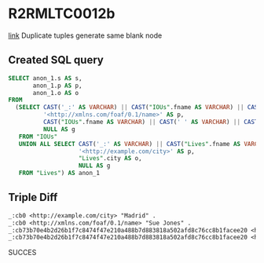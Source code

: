 # R2RMLTC0012b
[link](https://www.w3.org/TR/rdb2rdf-test-cases/#R2RMLTC0012b)
Duplicate tuples generate same blank node

## Created SQL query
```sql
SELECT anon_1.s AS s,
       anon_1.p AS p,
       anon_1.o AS o
FROM
  (SELECT CAST('_:' AS VARCHAR) || CAST("IOUs".fname AS VARCHAR) || CAST('_' AS VARCHAR) || CAST("IOUs".lname AS VARCHAR) AS s,
          '<http://xmlns.com/foaf/0.1/name>' AS p,
          CAST("IOUs".fname AS VARCHAR) || CAST(' ' AS VARCHAR) || CAST("IOUs".lname AS VARCHAR) AS o,
          NULL AS g
   FROM "IOUs"
   UNION ALL SELECT CAST('_:' AS VARCHAR) || CAST("Lives".fname AS VARCHAR) || CAST('_' AS VARCHAR) || CAST("Lives".lname AS VARCHAR) AS s,
                    '<http://example.com/city>' AS p,
                    "Lives".city AS o,
                    NULL AS g
   FROM "Lives") AS anon_1
```

## Triple Diff
```diff
_:cb0 <http://example.com/city> "Madrid" .
_:cb0 <http://xmlns.com/foaf/0.1/name> "Sue Jones" .
_:cb73b70e4b2d26b1f7c8474f47e210a488b7d883818a502afd8c76cc8b1facee20 <http://example.com/city> "London" .
_:cb73b70e4b2d26b1f7c8474f47e210a488b7d883818a502afd8c76cc8b1facee20 <http://xmlns.com/foaf/0.1/name> "Bob Smith" .
```

SUCCES